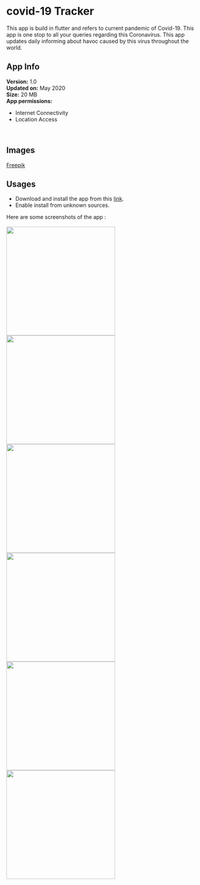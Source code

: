 # covid-19 Tracker
This app is build in flutter and refers to current pandemic of Covid-19. This app is one stop to all your queries regarding this Coronavirus. This app updates daily informing about havoc caused by this virus throughout the world. 
</br>

## App Info
<b>Version:</b> 1.0</br>
<b>Updated on:</b> May 2020</br>
<b>Size:</b> 20 MB</br>
<b>App permissions:</b> <ul> <li>Internet Connectivity</li> <li> Location Access</li> </ul></br>

## Images
[Freepik](www.freepik.com)

## Usages
* Download and install the app from this [link](https://drive.google.com/open?id=1Dg8oFWgr4APP6rVBkOb05M2Eg2hrkKdK).
* Enable install from unknown sources.


Here are some screenshots of the app : </br>
</br>
<img src="./ss1.jpeg" width="285px" height="auto">
<img src="./ss2.jpeg" width="285px" height="auto">
<img src="./ss3.jpeg" width="285px" height="auto">
<img src="./ss4.jpeg" width="285px" height="auto">
<img src="./ss5.jpeg" width="285px" height="auto">
<img src="./ss6.png" width="285px" height="auto">